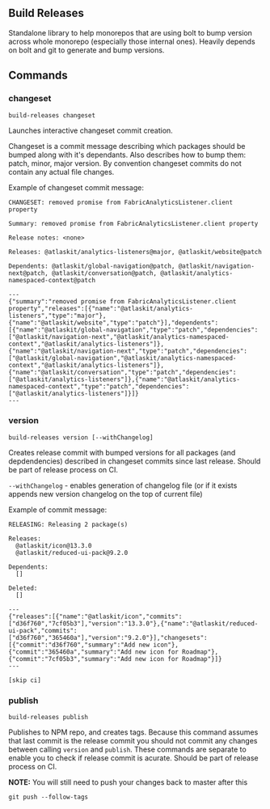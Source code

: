 ## Build Releases

Standalone library to help monorepos that are using bolt to bump version across whole monorepo (especially those internal ones). Heavily depends on bolt and git to generate and bump versions.

## Commands

### changeset

```
build-releases changeset
```

Launches interactive changeset commit creation.

Changeset is a commit message describing which packages should be bumped along with it's dependants. Also describes how to bump them: patch, minor, major version. By convention changeset commits do not contain any actual file changes.

Example of changeset commit message:

```
CHANGESET: removed promise from FabricAnalyticsListener.client property

Summary: removed promise from FabricAnalyticsListener.client property

Release notes: <none>

Releases: @atlaskit/analytics-listeners@major, @atlaskit/website@patch

Dependents: @atlaskit/global-navigation@patch, @atlaskit/navigation-next@patch, @atlaskit/conversation@patch, @atlaskit/analytics-namespaced-context@patch

---
{"summary":"removed promise from FabricAnalyticsListener.client property","releases":[{"name":"@atlaskit/analytics-listeners","type":"major"},{"name":"@atlaskit/website","type":"patch"}],"dependents":[{"name":"@atlaskit/global-navigation","type":"patch","dependencies":["@atlaskit/navigation-next","@atlaskit/analytics-namespaced-context","@atlaskit/analytics-listeners"]},{"name":"@atlaskit/navigation-next","type":"patch","dependencies":["@atlaskit/global-navigation","@atlaskit/analytics-namespaced-context","@atlaskit/analytics-listeners"]},{"name":"@atlaskit/conversation","type":"patch","dependencies":["@atlaskit/analytics-listeners"]},{"name":"@atlaskit/analytics-namespaced-context","type":"patch","dependencies":["@atlaskit/analytics-listeners"]}]}
---
```

### version

```
build-releases version [--withChangelog]
```

Creates release commit with bumped versions for all packages (and depdendencies) described in changeset commits since last release. Should be part of release process on CI.

`--withChangelog` - enables generation of changelog file (or if it exists appends new version changelog on the top of current file)

Example of commit message:

```
RELEASING: Releasing 2 package(s)

Releases:
  @atlaskit/icon@13.3.0
  @atlaskit/reduced-ui-pack@9.2.0

Dependents:
  []

Deleted:
  []

---
{"releases":[{"name":"@atlaskit/icon","commits":["d36f760","7cf05b3"],"version":"13.3.0"},{"name":"@atlaskit/reduced-ui-pack","commits":["d36f760","365460a"],"version":"9.2.0"}],"changesets":[{"commit":"d36f760","summary":"Add new icon"},{"commit":"365460a","summary":"Add new icon for Roadmap"},{"commit":"7cf05b3","summary":"Add new icon for Roadmap"}]}
---

[skip ci]
```

### publish

```
build-releases publish
```

Publishes to NPM repo, and creates tags. Because this command assumes that last commit is the release commit you should not commit any changes between calling `version` and `publish`. These commands are separate to enable you to check if release commit is acurate. Should be part of release process on CI.

**NOTE:** You will still need to push your changes back to master after this

```
git push --follow-tags
```
